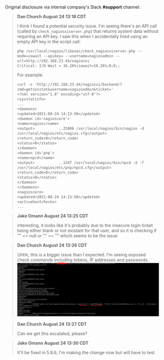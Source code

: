 Original disclosure via internal company's Slack **#support** channel:

> **Dan Church August 24 13:18 CDT**
>
> I think I found a potential security issue. I'm seeing there's an API call (called by `check_nagiosxiserver.php`) that returns system data without requiring an API key.
> I saw this when I accidentally tried using an empty API key in the script call:
> ```
> php /usr/local/nagios/libexec/check_nagiosxiserver.php --mode=iowait --apikey= --username=nagiosadmin --url=http://192.168.23.44/nagiosxi
> Critical: I/O Wait = 16.26%|iowait=16.26%;0;0;;
> ```
> For example:
> ```
> curl -s 'http://192.168.23.44/nagiosxi/backend/?cmd=getsysstat&username=nagiosadmin&ticket='
> <?xml version="1.0" encoding="utf-8"?>
> <sysstatinfo>
> ...
> <daemons>
> <updated>2021-08-24 14:13:50</updated>
> <daemon id='nagioscore'>
> <name>nagios</name>
> <output>           ..25086 /usr/local/nagios/bin/nagios -d /usr/local/nagios/etc/nagios.cfg</output>
> <return_code>0</return_code>
> <status>0</status>
> </daemon>
> <daemon id='pnp'>
> <name>npcd</name>
> <output>           ..1347 /usr/local/nagios/bin/npcd -d -f /usr/local/nagios/etc/pnp/npcd.cfg</output>
> <return_code>0</return_code>
> <status>0</status>
> </daemon>
> </daemons>
> <nagioscore>
> <updated>2021-08-24 14:13:50</updated>
> <activehostchecks>
> ...
> ```


> **Jake Omann August 24 13:25 CDT**
>
> interesting, it looks like it's probably due to the insecure login ticket being either blank or not existant for that user, and so it is checking if "" == null or "" == "" which seems to be the issue

> **Dan Church August 24 13:26 CDT**
>
> Uhhh, this is a bigger issue than I expected. I'm seeing exposed check commands including tokens, IP addresses and passwords.
> ![Screenshot showing password leak](screenshot-1.png)

> **Dan Church August 24 13:27 CDT**
>
> Can we get this escalated, please?

> **Jake Omann August 24 13:30 CDT**
>
> It'll be fixed in 5.8.6, I'm making the change now but will have to test
